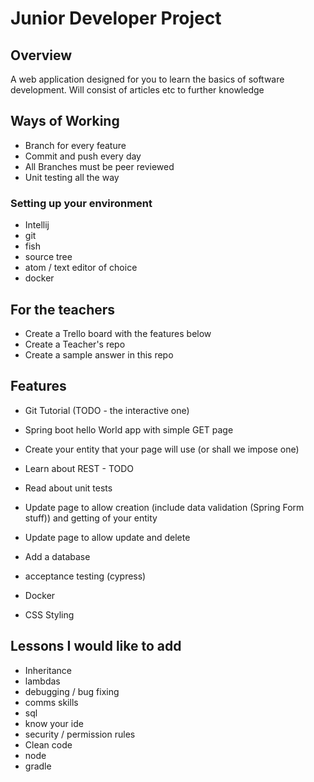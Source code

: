 # Junior Developer Project

## Overview

A web application designed for you to learn the basics of software development.
Will consist of articles etc to further knowledge

## Ways of Working

- Branch for every feature
- Commit and push every day
- All Branches must be peer reviewed
- Unit testing all the way

### Setting up your environment

- Intellij
- git
- fish
- source tree
- atom / text editor of choice
- docker

## For the teachers

- Create a Trello board with the features below
- Create a Teacher's repo
- Create a sample answer in this repo


## Features

- Git Tutorial (TODO - the interactive one)
- Spring boot hello World app with simple GET page 
- Create your entity that your page will use (or shall we impose one)
- Learn about REST - TODO
- Read about unit tests


- Update page to allow creation (include data validation (Spring Form stuff)) and getting of your entity
- Update page to allow update and delete
- Add a database

- acceptance testing (cypress)


- Docker 

- CSS Styling

## Lessons I would like to add

- Inheritance 
- lambdas
- debugging  / bug fixing
- comms skills
- sql
- know your ide
- security / permission rules
- Clean code
- node
- gradle